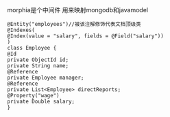 morphia是个中间件
用来映射mongodb和javamodel

    @Entity("employees")//被该注解修饰代表文档顶级类
    @Indexes(
    @Index(value = "salary", fields = @Field("salary"))
    )
    class Employee {
    @Id
    private ObjectId id;
    private String name;
    @Reference
    private Employee manager;
    @Reference
    private List<Employee> directReports;
    @Property("wage")
    private Double salary;
    }   